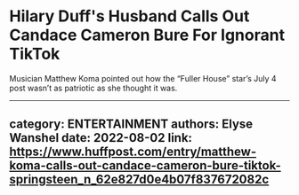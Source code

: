 # Hilary Duff's Husband Calls Out Candace Cameron Bure For Ignorant TikTok

Musician Matthew Koma pointed out how the “Fuller House” star’s July 4 post wasn’t as patriotic as she thought it was.

---
category: ENTERTAINMENT
authors: Elyse Wanshel
date: 2022-08-02
link: https://www.huffpost.com/entry/matthew-koma-calls-out-candace-cameron-bure-tiktok-springsteen_n_62e827d0e4b07f837672082c
---
